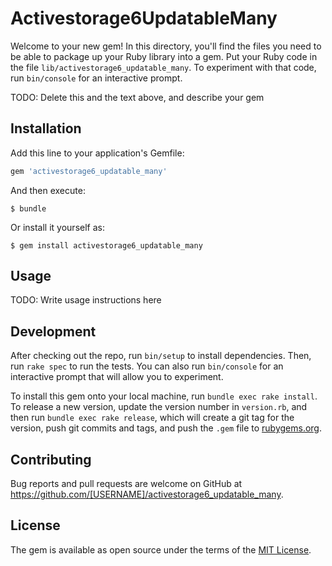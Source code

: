# Activestorage6UpdatableMany

Welcome to your new gem! In this directory, you'll find the files you need to be able to package up your Ruby library into a gem. Put your Ruby code in the file `lib/activestorage6_updatable_many`. To experiment with that code, run `bin/console` for an interactive prompt.

TODO: Delete this and the text above, and describe your gem

## Installation

Add this line to your application's Gemfile:

```ruby
gem 'activestorage6_updatable_many'
```

And then execute:

    $ bundle

Or install it yourself as:

    $ gem install activestorage6_updatable_many

## Usage

TODO: Write usage instructions here

## Development

After checking out the repo, run `bin/setup` to install dependencies. Then, run `rake spec` to run the tests. You can also run `bin/console` for an interactive prompt that will allow you to experiment.

To install this gem onto your local machine, run `bundle exec rake install`. To release a new version, update the version number in `version.rb`, and then run `bundle exec rake release`, which will create a git tag for the version, push git commits and tags, and push the `.gem` file to [rubygems.org](https://rubygems.org).

## Contributing

Bug reports and pull requests are welcome on GitHub at https://github.com/[USERNAME]/activestorage6_updatable_many.

## License

The gem is available as open source under the terms of the [MIT License](https://opensource.org/licenses/MIT).
